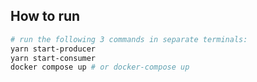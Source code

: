 ## How to run

```sh
# run the following 3 commands in separate terminals:
yarn start-producer
yarn start-consumer
docker compose up # or docker-compose up
```